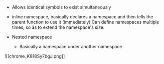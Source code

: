 - Allows identical symbols to exist simultaneously
- inline namespace, basically declares a namespace and then tells the parent function to use it (immediately)
Can define namespaces multiple times, so as to extend the namespace's size.

- Nested namespace
	- Basically a namespace under another namespace

![[chrome_K818Sy7bgJ.png]]